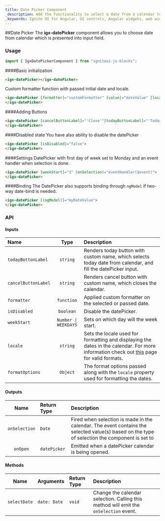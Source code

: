 ```yaml
---
title: Date Picker Component
_description: Add the functionality to select a date from a calendar to your web application with Ignite UI for Angular Date Picker control. 
_keywords: Ignite UI for Angular, UI controls, Angular widgets, web widgets, UI widgets, Angular, Native Angular Components Suite, Native Angular Controls, Native Angular Components Library, Angular Date Picker components, Angular Date Picker controls
---
```


##Date Picker
The **igx-datePicker** component allows you to choose date from calendar
which is presented into input field.

### Usage
```typescript
import { IgxDatePickerComponent } from "igniteui-js-blocks";
```

####Basic initialization
```html
<igx-datePicker></igx-datePicker>
```
Custom formatter function with passed initial date and locale.
```html
<igx-datePicker [formatter]="customFormatter" [value]="dateValue" [locale]="'en-US'">
</igx-datePicker>
```

####Adding Buttons
```html
<igx-datePicker [cancelButtonLabel]="'Close'"[todayButtonLabel]="'Today'">
</igx-datePicker>
```

####Disabled state
You have also ability to disable the datePicker
```html
<igx-datePicker [isDisabled]="false">
</igx-datePicker>
```

####Settings
DatePicker with first day of week set to Monday and an event handler when selection is done.
```html
<igx-datePicker [weekStart]="1" (onSelection)="eventHandler($event)">
</igx-datePicker>
```

####Binding
The DatePicker also supports binding through `ngModel` if two-way date-bind is needed.
```html
<igx-datePicker [(ngModel)]="myDateValue">
</igx-datePicker>
```

### API

#### Inputs
| Name   |      Type      |  Description |
|:----------|:-------------:|:------|
| `todayBottonLabel` | `string` | Renders today button with custom name, which selects today date from calendar, and fill the datePicker input. |
| `cancelButtonLabel` | `string` | Renders cancel button with custom name, which closes the calendar. |
| `formatter` | `function` | Applied custom formatter on the selected or passed date. |
| `isDisabled` | `boolean` | Disable the datePicker. |
| `weekStart`| `Number \| WEEKDAYS` | Sets on which day will the week start. |
| `locale` | `string` | Sets the locale used for formatting and displaying the dates in the calendar. For more information check out [this](https://developer.mozilla.org/en-US/docs/Web/JavaScript/Reference/Global_Objects/Intl) page for valid formats. |
| `formatOptions` | `Object` | The format options passed along with the `locale` property used for formatting the dates. |

#### Outputs
| Name | Return Type | Description |
|:--:|:---|:---|
| `onSelection` | `Date` | Fired when selection is made in the calendar. The event contains the selected value(s) based on the type of selection the component is set to |
| `onOpen`  | `datePicker` | Emitted when a datePicker calendar is being opened.  |

#### Methods
| Name   | Arguments | Return Type | Description |
|:----------:|:------|:------|:------|
| `selectDate` | `date: Date` | `void` | Change the calendar selection. Calling this method will emit the `onSelection` event. |